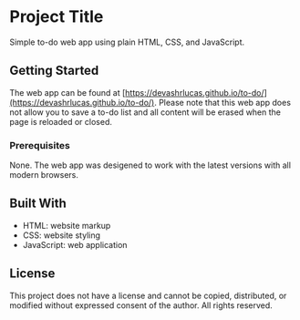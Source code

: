 # Project Title

Simple to-do web app using plain HTML, CSS, and JavaScript.

## Getting Started

The web app can be found at [https://devashrlucas.github.io/to-do/](https://devashrlucas.github.io/to-do/).
Please note that this web app does not allow you to save a to-do list and all content will be erased when the page is reloaded or closed.

### Prerequisites

None. The web app was desigened to work with the latest versions with all modern browsers.

## Built With

* HTML: website markup
* CSS: website styling
* JavaScript: web application

## License

This project does not have a license and cannot be copied, distributed, or modified without expressed consent of the author. All rights reserved.
